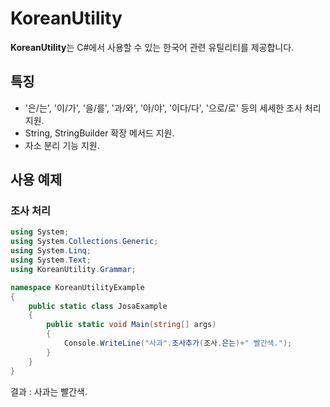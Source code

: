 KoreanUtility
=============

**KoreanUtility**는 C#에서 사용할 수 있는 한국어 관련 유틸리티를 제공합니다.

## 특징

- '은/는', '이/가', '을/를', '과/와', '아/야', '이다/다', '으로/로' 등의 세세한 조사 처리 지원.
- String, StringBuilder 확장 메서드 지원.
- 자소 분리 기능 지원.

## 사용 예제

### 조사 처리

``` C#
using System;
using System.Collections.Generic;
using System.Linq;
using System.Text;
using KoreanUtility.Grammar;

namespace KoreanUtilityExample
{
    public static class JosaExample
    {
        public static void Main(string[] args)
        {
            Console.WriteLine("사과".조사추가(조사.은는)+" 빨간색.");
        }
    }
}
```
결과 : 사과는 빨간색.
